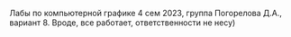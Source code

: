 Лабы по компьютерной графике 4 сем 2023, группа Погорелова Д.А., вариант 8.
Вроде, все работает, ответственности не несу)
